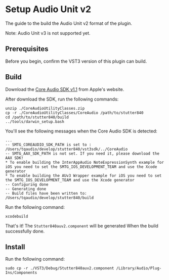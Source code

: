 Setup Audio Unit v2
===================

The guide to the build the Audio Unit v2 format of the plugin.

Note: Audio Unit v3 is not supported yet.

## Prerequisites

Before you begin, confirm the VST3 version of this plugin can build.

## Build

Download the [Core Audio SDK v1.1](https://developer.apple.com/library/archive/samplecode/CoreAudioUtilityClasses/Introduction/Intro.html) from Apple's website.

After download the SDK, run the following commands:

```console
unzip ./CoreAudioUtilityClasses.zip
cp -r ./CoreAudioUtilityClasses/CoreAudio /path/to/stutter840
cd /path/to/stutter840/build
../tools/darwin_setup.bash
```

You'll see the following messages when the Core Audio SDK is detected:

```console
...
-- SMTG_COREAUDIO_SDK_PATH is set to : /Users/tqaudio/develop/stutter840/vst3sdk/../CoreAudio
-- SMTG_AAX_SDK_PATH is not set. If you need it, please download the AAX SDK!
* To enable building the InterAppAudio NoteExpressionSynth example for iOS you need to set the SMTG_IOS_DEVELOPMENT_TEAM and use the Xcode generator
* To enable building the AUv3 Wrapper example for iOS you need to set the SMTG_IOS_DEVELOPMENT_TEAM and use the Xcode generator
-- Configuring done
-- Generating done
-- Build files have been written to: /Users/tqaudio/develop/stutter840/build
```

Run the following command:

```console
xcodebuild
```

That's it! The `Stutter840auv2.component` will be generated When the build successfully done.

## Install

Run the following command:

```console
sudo cp -r ./VST3/Debug/Stutter840auv2.component /Library/Audio/Plug-Ins/Components
```
